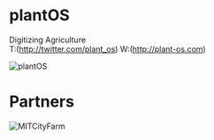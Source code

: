 plantOS
============================
Digitizing Agriculture
</BR>
T:(http://twitter.com/plant_os) W:(http://plant-os.com)

![plantOS](https://pbs.twimg.com/media/Cm8o6hLUEAE-DLq.jpg)


Partners
============================
![MITCityFarm](https://avatars1.githubusercontent.com/u/8797566?v=3&s=200)
<BR>

